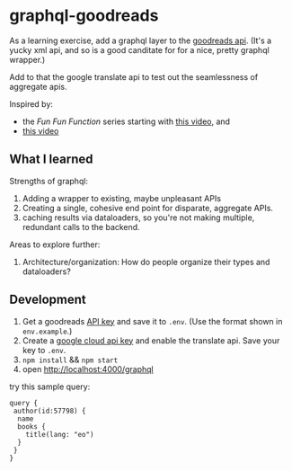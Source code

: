 # graphql-goodreads

As a learning exercise, add a graphql layer to the [goodreads
api](https://www.goodreads.com/api/index). (It's a yucky xml api, and so is a
good canditate for for a nice, pretty graphql wrapper.)

Add to that the google translate api to test out the seamlessness of aggregate
apis.

Inspired by:

* the *Fun Fun Function* series starting with [this
  video][fff], and
* [this video][steve]

[fff]: https://www.youtube.com/watch?v=lAJWHHUz8_8&t=2293s
[steve]: https://www.youtube.com/watch?v=UBGzsb2UkeY

## What I learned

Strengths of graphql:

1. Adding a wrapper to existing, maybe unpleasant APIs
2. Creating a single, cohesive end point for disparate, aggregate APIs.
3. caching results via dataloaders, so you're not making multiple, redundant
   calls to the backend.

Areas to explore further:

1. Architecture/organization: How do people organize their types and
   dataloaders?

## Development

1. Get a goodreads [API key](https://www.goodreads.com/api/keys) and save it to
`.env`. (Use the format shown in `env.example`.)
1. Create a [google cloud api key](https://console.cloud.google.com/apis/) and
enable the translate api. Save your key to `.env`.
1. `npm install` && `npm start`
3. open <http://localhost:4000/graphql>

try this sample query:

```
query {
 author(id:57798) {
  name
  books {
    title(lang: "eo")
  }
 }
}
```
